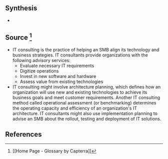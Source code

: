 ## Synthesis
- 
## Source [^1]
- IT consulting is the practice of helping an SMB align its technology and business strategies. IT consultants provide organizations with the following advisory services:
	- Evaluate necessary IT requirements
	- Digitize operations
	- Invest in new software and hardware
	- Assess value from existing technologies
- IT consulting might involve architecture planning, which defines how an organization will use new and existing technologies to achieve its business goals and meet customer requirements. Another IT consulting method called operational assessment (or benchmarking) determines the operating capacity and efficiency of an organization's IT architecture. IT consultants might also use implementation planning to advise an SMB about the rollout, testing and deployment of IT solutions.
## References

[^1]: [[Home Page - Glossary by Capterra]]